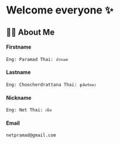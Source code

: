 
# Welcome everyone ✨


## 👋🏻 About Me 

#### Firstname

    Eng: Paramad Thai: ปารเมศ

#### Lastname

    Eng: Choocherdrattana Thai: ชูเชิดรัตนา

#### Nickname

    Eng: Net Thai: เน็ต

#### Email

    netpramad@gmail.com
